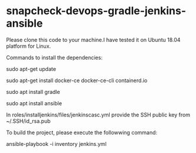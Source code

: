 # snapcheck-devops-gradle-jenkins-ansible
Please clone this code to your machine.I have tested it on  Ubuntu 18.04 platform for Linux.

Commands to install the dependencies:

sudo apt-get update

sudo apt-get install docker-ce docker-ce-cli containerd.io

sudo apt install gradle

sudo apt install ansible

In roles/installjenkins/files/jenkinscasc.yml provide the SSH public key from ~/.SSH/id_rsa.pub

To build the project, please execute the followwing command:

ansible-playbook -i inventory jenkins.yml
